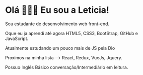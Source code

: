 # Olá 🙋🏻‍♀️ Eu sou a Leticia! 

Sou estudante de desenvolvimento web front-end. 

Oque eu ja aprendi até agora HTML5, CSS3, BootStrap, GitHub e JavaScript.

Atualmente estudando um pouco mais de JS pela Dio 

Proximos na minha lista -->  React, Redux, VueJs, Jquery. 

Possuo Inglês Básico conversação/Intermediário em leitura.
